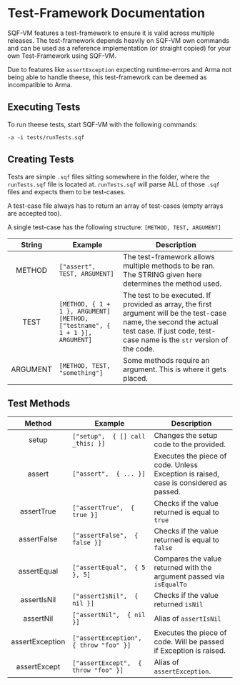 # Test-Framework Documentation #

SQF-VM features a test-framework to ensure it is valid across multiple releases.
The test-framework depends heavily on SQF-VM own commands and can be used as a reference
implementation (or straight copied) for your own Test-Framework using SQF-VM.

Due to features like `assertException` expecting runtime-errors and Arma not being able to handle
theese, this test-framework can be deemed as incompatible to Arma.

## Executing Tests ##

To run theese tests, start SQF-VM with the following commands:

`-a -i tests/runTests.sqf`

## Creating Tests ##

Tests are simple `.sqf` files sitting somewhere in the folder, where the `runTests.sqf` file is located at.
`runTests.sqf` will parse ALL of those `.sqf` files and expects them to be test-cases.

A test-case file always has to return an array of test-cases (empty arrays are accepted too).

A single test-case has the following structure: `[METHOD, TEST, ARGUMENT]`

|  String  |             Example                           | Description                                                                                             |
|:--------:|-----------------------------------------------|---------------------------------------------------------------------------------------------------------|
|  METHOD  | `["assert", TEST, ARGUMENT]`                  | The test-framework allows multiple methods to be ran. The STRING given here determines the method used. |
|   TEST   | `[METHOD, { 1 + 1 }, ARGUMENT]`<br/>`[METHOD, ["testname", { 1 + 1 }], ARGUMENT]` | The test to be executed. If provided as array, the first argument will be the test-case name, the second the actual test case. If just code, test-case name is the `str` version of the code.         |
| ARGUMENT | `[METHOD, TEST, "something"]`                 | Some methods require an argument. This is where it gets placed.                                         |


## Test Methods ##

|     Method      |                Example                  | Description                                                                           |
|:---------------:|-----------------------------------------|---------------------------------------------------------------------------------------|
|      setup      | `["setup",  { [] call _this; }]`        | Changes the setup code to the provided.                                               |
|      assert     | `["assert",  { ... }]`                  | Executes the piece of code. Unless Exception is raised, case is considered as passed. |
|   assertTrue    | `["assertTrue",  { true }]`             | Checks if the value returned is equal to `true`                                       |
|   assertFalse   | `["assertFalse",  { false }]`           | Checks if the value returned is equal to `false`                                      |
|   assertEqual   | `["assertEqual",  { 5 }, 5]`            | Compares the value returned with the argument passed via `isEqualTo`                  |
|   assertIsNil   | `["assertIsNil",  { nil }]`             | Checks if the value returned `isNil`                                                  |
|    assertNil    | `["assertNil",  { nil }]`               | Alias of `assertIsNil`                                                                |
| assertException | `["assertException",  { throw "foo" }]` | Executes the piece of code. Will be passed if Exception is raised.                    |
| assertExcept    | `["assertExcept",  { throw "foo" }]`    | Alias of `assertException`.                                                           |
